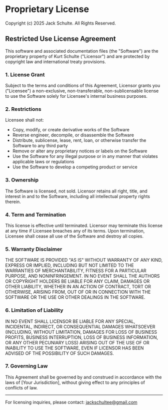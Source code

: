 # Proprietary License

Copyright (c) 2025 Jack Schulte. All Rights Reserved.

## Restricted Use License Agreement

This software and associated documentation files (the "Software") are the proprietary property of Kurt Schulte ("Licensor") and are protected by copyright law and international treaty provisions.

### 1. License Grant

Subject to the terms and conditions of this Agreement, Licensor grants you ("Licensee") a non-exclusive, non-transferable, non-sublicensable license to use the Software solely for Licensee's internal business purposes.

### 2. Restrictions

Licensee shall not:
- Copy, modify, or create derivative works of the Software
- Reverse engineer, decompile, or disassemble the Software
- Distribute, sublicense, lease, rent, loan, or otherwise transfer the Software to any third party
- Remove or alter any proprietary notices or labels on the Software
- Use the Software for any illegal purpose or in any manner that violates applicable laws or regulations
- Use the Software to develop a competing product or service

### 3. Ownership

The Software is licensed, not sold. Licensor retains all right, title, and interest in and to the Software, including all intellectual property rights therein.

### 4. Term and Termination

This license is effective until terminated. Licensor may terminate this license at any time if Licensee breaches any of its terms. Upon termination, Licensee shall cease all use of the Software and destroy all copies.

### 5. Warranty Disclaimer

THE SOFTWARE IS PROVIDED "AS IS" WITHOUT WARRANTY OF ANY KIND, EXPRESS OR IMPLIED, INCLUDING BUT NOT LIMITED TO THE WARRANTIES OF MERCHANTABILITY, FITNESS FOR A PARTICULAR PURPOSE, AND NONINFRINGEMENT. IN NO EVENT SHALL THE AUTHORS OR COPYRIGHT HOLDERS BE LIABLE FOR ANY CLAIM, DAMAGES OR OTHER LIABILITY, WHETHER IN AN ACTION OF CONTRACT, TORT OR OTHERWISE, ARISING FROM, OUT OF OR IN CONNECTION WITH THE SOFTWARE OR THE USE OR OTHER DEALINGS IN THE SOFTWARE.

### 6. Limitation of Liability

IN NO EVENT SHALL LICENSOR BE LIABLE FOR ANY SPECIAL, INCIDENTAL, INDIRECT, OR CONSEQUENTIAL DAMAGES WHATSOEVER (INCLUDING, WITHOUT LIMITATION, DAMAGES FOR LOSS OF BUSINESS PROFITS, BUSINESS INTERRUPTION, LOSS OF BUSINESS INFORMATION, OR ANY OTHER PECUNIARY LOSS) ARISING OUT OF THE USE OF OR INABILITY TO USE THE SOFTWARE, EVEN IF LICENSOR HAS BEEN ADVISED OF THE POSSIBILITY OF SUCH DAMAGES.

### 7. Governing Law

This Agreement shall be governed by and construed in accordance with the laws of [Your Jurisdiction], without giving effect to any principles of conflicts of law.

---

For licensing inquiries, please contact: jackschultee@gmail.com